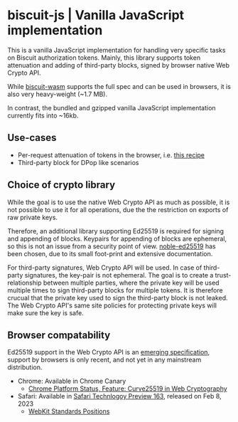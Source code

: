 # biscuit-js | Vanilla JavaScript implementation

This is a vanilla JavaScript implementation for handling very specific tasks on Biscuit authorization tokens. Mainly, this library supports token attenuation and adding of third-party blocks, signed by browser native Web Crypto API.

While [biscuit-wasm](https://github.com/biscuit-auth/biscuit-wasm) supports the full spec and can be used in browsers, it is also very heavy-weight (~1.7 MB). 

In contrast, the bundled and gzipped vanilla JavaScript implementation currently fits into ~16kb. 

## Use-cases 

- Per-request attenuation of tokens in the browser, i.e. [this recipe](https://github.com/biscuit-auth/website/issues/47)
- Third-party block for DPop like scenarios

## Choice of crypto library

While the goal is to use the native Web Crypto API as much as possible, it is not possible to use it for all operations, due the the restriction on exports of raw private keys. 

Therefore, an additional library supporting Ed25519 is required for signing and appending of blocks. Keypairs for appending of blocks are ephemeral, so this is not an issue from a security point of view. [noble-ed25519](https://github.com/paulmillr/noble-ed25519) has been chosen, due to its small foot-print and extensive documentation. 

For third-party signatures, Web Crypto API will be used. In case of third-party signatures, the key-pair is not ephemeral. The goal is to create a trust-relationship between multiple parties, where the private key will be used multiple times to sign third-party blocks for multiple tokens. It is therefore crucual that the private key used to sign the third-party block is not leaked. The Web Crypto API's same site policies for protecting private keys will make sure the key is safe. 

## Browser compatability 

Ed25519 support in the Web Crypto API is an [emerging specification](https://wicg.github.io/webcrypto-secure-curves/), support by browsers is only recent, and not yet in any mainstream distribution. 


- Chrome: Available in Chrome Canary
    - [Chrome Platform Status,  Feature: Curve25519 in Web Cryptography](https://chromestatus.com/feature/4913922408710144)
- Safari: Available in [Safari Technlogoy Preview 163](https://webkit.org/blog/13839/release-notes-for-safari-technology-preview-163/), released on Feb 8, 2023
    - [WebKit Standards Positions](https://github.com/WebKit/standards-positions/issues/67)